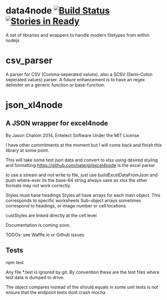 data4node [![Build Status](https://travis-ci.org/TRex22/data4node.svg)](https://travis-ci.org/TRex22/data4node) [![Stories in Ready](https://badge.waffle.io/TRex22/data4node.png?label=ready&title=Ready)](https://waffle.io/TRex22/data4node)
============
A set of libraries and wrappers to handle modern filetypes from within nodejs

csv_parser
==========
A parser for CSV (Comma-seperated values), also a SCSV (Semi-Colon seperated values) parser.
A future enhancement is to have an regex delimiter on a generic function or base-function.

json_xl4node
============
A JSON wrapper for excel4node
-----------------------------

By Jason Chalom 2014, Entelect Software
Under the MIT License

I have other commitments at the moment but I will come back and finish this library at some point.

This will take some test json data and convert to xlsx using desired styling and formatting
https://github.com/natergj/excel4node is the excel parser

to use a stream and not write to file, just use buildExcelDataFromJson and push where-ever its the base-64 string
always save as xlsx the other formats may not work correctly.

Styles must have headings
Styles all have arrays for each main object. This corresponds to specific worksheets
Sub-object arrays sometimes correspond to headings, or image number or cell locations.

custStyles are linked directly at the cell level

Documentation is coming soon.

TODOs: see Waffle.io or Github issues

## Tests

npm test

Any file *.test is ignored by git. By convention these are the test files where test data is dumped to drive.

The object compares instead of the should.equals in some unit tests is not ensure that the endpoint tests dont crash mocha
